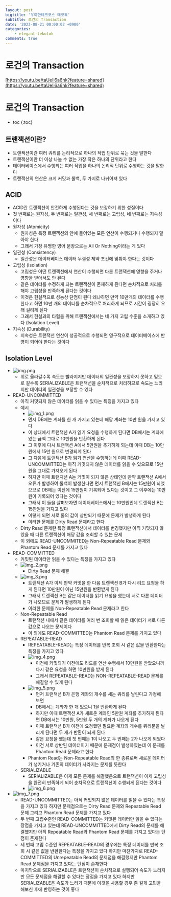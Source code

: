 ```yaml
---
layout: post
bigtitle: '우아한테크코스 테코톡'
subtitle: 로건의 Transaction
date: '2023-08-21 00:00:02 +0900'
categories:
    - elegant-tekotok
comments: true
---
```


# 로건의 Transaction 
[https://youtu.be/taUeIi6a6hk?feature=shared](https://youtu.be/taUeIi6a6hk?feature=shared)

# 로건의 Transaction
* toc
{:toc}

## 트랜잭션이란?
+ 트랜잭션이란 여러 쿼리를 논리적으로 하나의 작업 단위로 묶는 것을 말한다
+ 트랜잭션이란 더 이상 나눌 수 없는 가장 작은 하나의 단위라고 한다
+ 데이터베이스에서 수행되는 여러 작업을 하나의 논리적 단위로 수행하는 것을 말한다
+ 트랜잭션의 연산은 크게 커밋과 롤백, 두 가지로 나뉘어져 있다

## ACID
+ ACID란 트랜잭션이 안전하게 수행된다는 것을 보장하기 위한 성질이다
+ 첫 번째로는 원자성, 두 번째로는 일관성, 세 번째로는 고립성, 네 번째로는 지속성이다
+ 원자성 (Atomicity)
  + 원자성은 특정 트랜잭션의 안에 들어있는 모든 연산이 수행되거나 수행되지 말아야 한다
  + 그래서 가장 유명한 영어 문장으로는 All Or Nothing이라는 게 있다
+ 일관성 (Consistency)
  + 일관성은 데이터베이스 데이터 무결성 제약 조건에 맞춰야 한다는 것이다
+ 고립성 (Isolation)
  + 고립성은 어떤 트랜잭션에서 연산이 수행되면 다른 트랜잭션에 영향을 주거나 영향을 받아서도 안 된다
  + 같은 데이터를 수정하게 되는 트랜잭션이 존재하게 된다면 순차적으로 처리를 해야 고립성을 만족하게 된다는 것이다
  + 이것은 현실적으로 성능상 단점이 된다 왜냐하면 만약 10만개의 데이터를 수행한다고 하면 10만 개의 데이터를 순차적으로 처리하게 되므로 시간이 굉장히 오래 걸리게 된다
  + 그래서 현실과의 타협을 위해 트랜잭션에서는 네 가지 고립 수준을 소개하고 있다 (Isolation Level)
+ 지속성 (Durability)
  + 지속성은 트랜잭션 연산이 성공적으로 수행되면 영구적으로 데이터베이스에 반영이 되어야 한다는 것이다

## Isolation Level
+ ![img.png](../../../assets/img/elegant-tekotok/LOGAN-Transaction.png)
  + 위로 올라갈수록 속도는 빨라지지만 데이터의 일관성을 보장하지 못하고 밑으로 갈수록 SERIALIZABLE은 트랜잭션을 순차적으로 처리하므로 속도는 느리지만 데이터의 일관성을 보장할 수 있다
+ READ-UNCOMMITTED
  + 아직 커밋되지 않은 데이터를 읽을 수 있다는 특징을 가지고 있다
  + 예시
    + ![img_1.png](../../../assets/img/elegant-tekotok/LOGAN-Transaction1.png)
    + 먼저 DB에는 계좌를 한 개 가지고 있는데 해당 계좌는 10만 원을 가지고 있다
    + 이 상태에서 트랜잭션 A가 읽기 요청을 수행하게 된다면 DB에서는 계좌에 있는 금액 그대로 10만원을 반환하게 된다
    + 그 이후에 다시 트랜잭션 A에서 5만원을 추가하게 되는데 이때 DB는 10만 원에서 15만 원으로 변경되게 된다
    + 그 다음에 트랜잭션 B가 읽기 연산을 수행하는데 이때 READ-UNCOMMITTED는 아직 커밋되지 않은 데이터를 읽을 수 있으므로 15만 원을 그대로 가져오게 된다
    + 하지만 이때 트랜지션 A는 커밋이 되지 않은 상태인데 만약 트랜잭션 A에서 오류가 발생하여 롤백이 발생한다면 먼저 트랜잭션 B에서는 15만원이 되었으므로 DB에는 이전에 15만원이 기록되어 있다는 것이고 그 이후에는 10만원이 기록되어 있다는 것이다
    + 그래서 이 둘을 살펴보자면 데이터베이스에서는 10만원인데 트랜잭션 B는 15만원을 가지고 있다
    + 이렇게 되면 서로 둘의 값이 상반되기 때문에 문제가 발생하게 된다
    + 이러한 문제를 Dirty Read 문제라고 한다
  + Dirty Read 문제란 특정 트랜잭션에서 데이터를 변경했지만 아직 커밋되지 않았을 때 다른 트랜잭션이 해당 값을 조회할 수 있는 문제
  + 이 외에도 READ-UNCOMMITED는 Non-Repeatable Read 문제와 Phantom Read 문제를 가지고 있다
+ READ-COMMITTED
  + 커밋된 데이터만 읽을 수 있다는 특징을 가지고 있다
  + ![img_2.png](../../../assets/img/elegant-tekotok/LOGAN-Transaction2.png)
    + Dirty Read 문제 해결
  + ![img_3.png](../../../assets/img/elegant-tekotok/LOGAN-Transaction3.png)
    + 트랜잭션 A가 이제 만약 커밋을 한 다음 트랜잭션 B가 다시 리드 요청을 하게 된다면 10만원이 아닌 15만원을 반환받게 된다
    + 그래서 트랜잭션 B는 같은 데이터를 읽기 요청을 했는데 서로 다른 데이터가 나오므로 문제가 발생하게 된다
    + 이러한 문제를 Non-Repeatable Read 문제라고 한다
  + Non-Repeatable Read
    + 트랜잭션 내에서 같은 데이터를 여러 번 조회할 때 읽은 데이터가 서로 다른 값으로 나오는 문제이다
    + 이 외에도 READ-COMMITTED는 Phantom Read 문제를 가지고 있다
  + REPEATABLE-READ
    + REPEATABLE-READ는 특정 데이터를 반복 조회 시 같은 값을 반환한다는 특징을 가지고 있다
    + ![img_4.png](../../../assets/img/elegant-tekotok/LOGAN-Transaction4.png)
      + 이전에 커밋되기 이전에도 리드를 연산 수행해서 10만원을 받았으니까 다시 같은 요청을 하면 10만원을 받게 된다
      + 그래서 REPEATABLE-READ는 NON-REPEATABLE-READ 문제를 해결할 수 있게 된다
    + ![img_5.png](../../../assets/img/elegant-tekotok/LOGAN-Transaction5.png)
      + 먼저 트랜잭션 B가 은행 계좌의 개수를 세는 쿼리를 날린다고 가정해 보면 
      + DB에서는 계좌가 한 개 있으니 1을 반환하게 된다
      + 하지만 이때 트랜잭션 A가 새로운 계좌인 5만원 계좌를 추가하게 된다면 DB에서는 10만원, 5만원 두 개의 계좌가 나오게 된다
      + 이때 트랜잭션 B가 이전에 요청했던 필요한 계좌의 개수를 쿼리문을 날리게 된다면 두 개가 반환이 되게 된다
      + 같은 요청을 했는데 첫 번째는 1이 나오고 두 번째는 2가 나오게 되었다 
      + 이건 서로 상반된 데이터이기 때문에 문제점이 발생하였는데 이 문제를 Phantom Read 문제라고 한다
    + Phantom Read는 Non-Repeatable Read의 한 종류로써 새로운 데이터가 생기거나 기존의 데이터가 사라지는 문제를 뜻한다
  + SERIALIZABLE
    + SERIALIZABLE은 이제 모든 문제를 해결했음으로 트랜잭션이 이제 고립성을 완전히 만족하게 되어 순차적으로 트랜잭션이 수행되게 된다는 것이다
    + ![img_6.png](../../../assets/img/elegant-tekotok/LOGAN-Transaction6.png)
+ ![img_7.png](../../../assets/img/elegant-tekotok/LOGAN-Transaction7.png)
  + READ-UNCOMMITTED는 아직 커밋되지 않은 데이터를 읽을 수 있다는 특징을 가지고 있다 하지만 문제점으로는 Dirty Read 문제와 Repeatable Read 문제 그리고 Phantom Read 문제를 가지고 있다
  + 두 번째 고립수준인 READ-COMMITTED는 커밋된 데이터만 읽을 수 있다는 장점을 가지고 있는데 READ-UNCOMMITTED에서 Dirty Read의 문제를 해결했지만 아직 Repeatable Read와 Phantom Read 문제를 가지고 있다는 단점이 존재한다
  + 세 번째 고립 수준인 REPEATABLE-READ의 경우에는 특정 데이터를 반복 조회 시 같은 값을 반환한다는 특징을 가지고 있다 하지만 마찬가지로 READ-COMMITTED의 Unrepeatable Read의 문제점을 해결했지만
    Phantom Read 문제점을 가지고 있다는 단점이 존재한다
  + 마지막으로 SERIALIZABLE은 트랜잭션이 순차적으로 실행되어 속도가 느리지만 모든 문제점을 해결할 수 있다는 장점을 가지고 있다 하지만 SERIALIZABLE은 속도가 느리기 때문에 이것을 사용할 경우 좀 깊게 고민을 해보신 후에 반영하는 것이 좋다
